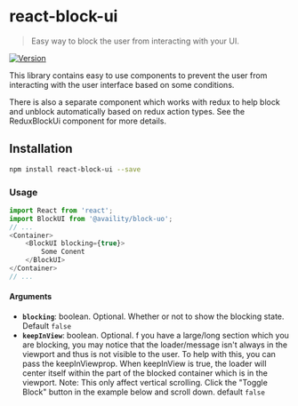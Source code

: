 # react-block-ui

> Easy way to block the user from interacting with your UI.

[![Version](https://img.shields.io/npm/v/react-block-ui.svg?style=for-the-badge)](https://www.npmjs.com/package/react-block-ui)

This library contains easy to use components to prevent the user from interacting with the user interface based on some conditions.

There is also a separate component which works with redux to help block and unblock automatically based on redux action types. See the ReduxBlockUi component for more details.

## Installation

```bash
npm install react-block-ui --save
```

### Usage

```javascript
import React from 'react';
import BlockUI from '@availity/block-uo';
// ...
<Container>
    <BlockUI blocking={true}>
        Some Conent
    </BlockUI>
</Container>
// ...
```

#### Arguments

- **`blocking`**: boolean. Optional. Whether or not to show the blocking state. Default `false`
- **`keepInView`**: boolean. Optional. f you have a large/long section which you are blocking, you may notice that the loader/message isn't always in the viewport and thus is not visible to the user. To help with this, you can pass the keepInViewprop. When keepInView is true, the loader will center itself within the part of the blocked container which is in the viewport. Note: This only affect vertical scrolling. Click the "Toggle Block" button in the example below and scroll down. default `false`
